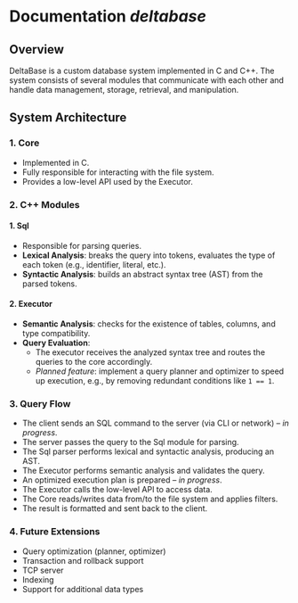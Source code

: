 # Documentation ***deltabase***

## Overview

DeltaBase is a custom database system implemented in C and C++. The system consists of several modules that communicate with each other and handle data management, storage, retrieval, and manipulation.

## System Architecture

### 1. Core

- Implemented in C.
- Fully responsible for interacting with the file system.
- Provides a low-level API used by the Executor.

### 2. C++ Modules

#### 1. Sql

- Responsible for parsing queries.
- **Lexical Analysis**: breaks the query into tokens, evaluates the type of each token (e.g., identifier, literal, etc.).
- **Syntactic Analysis**: builds an abstract syntax tree (AST) from the parsed tokens.

#### 2. Executor

- **Semantic Analysis**: checks for the existence of tables, columns, and type compatibility.
- **Query Evaluation**:
  - The executor receives the analyzed syntax tree and routes the queries to the core accordingly.
  - *Planned feature*: implement a query planner and optimizer to speed up execution, e.g., by removing redundant conditions like `1 == 1`.

### 3. Query Flow

- The client sends an SQL command to the server (via CLI or network) – *in progress*.
- The server passes the query to the Sql module for parsing.
- The Sql parser performs lexical and syntactic analysis, producing an AST.
- The Executor performs semantic analysis and validates the query.
- An optimized execution plan is prepared – *in progress*.
- The Executor calls the low-level API to access data.
- The Core reads/writes data from/to the file system and applies filters.
- The result is formatted and sent back to the client.

### 4. Future Extensions

- Query optimization (planner, optimizer)
- Transaction and rollback support
- TCP server
- Indexing
- Support for additional data types
